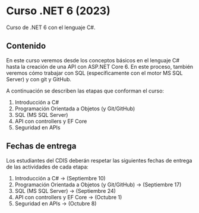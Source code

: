 # Curso .NET 6 (2023)
Curso de .NET 6 con el lenguaje C#.
## Contenido
En este curso veremos desde los conceptos básicos en el lenguaje C# hasta la creación de una API con ASP.NET Core 6. En este proceso, también veremos cómo trabajar con SQL (específicamente con el motor MS SQL Server) y con git y GitHub.

A continuación se describen las etapas que conforman el curso:

1. Introducción a C#
2. Programación Orientada a Objetos (y Git/GitHub)
3. SQL (MS SQL Server)
4. API con controllers y EF Core
5. Seguridad en APIs

## Fechas de entrega
Los estudiantes del CDIS deberán respetar las siguientes fechas de entrega de las actividades de cada etapa:

1. Introducción a C# -> (Septiembre 10)
2. Programación Orientada a Objetos (y Git/GitHub) -> (Septiembre 17)
3. SQL (MS SQL Server) -> (Septiembre 24)
4. API con controllers y EF Core -> (Octubre 1)
5. Seguridad en APIs -> (Octubre 8)
